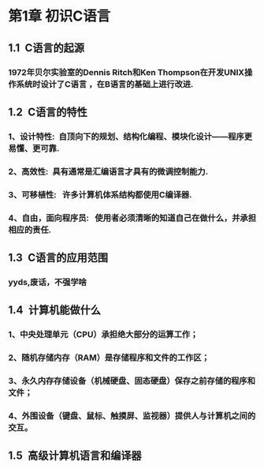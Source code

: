 # 第1章 初识C语言 #
## 1.1&ensp;C语言的起源 ##
### 1972年贝尔实验室的Dennis Ritch和Ken Thompson在开发UNIX操作系统时设计了C语言 ，在B语言的基础上进行改进. ###

## 1.2&ensp;C语言的特性 ##

### 1、设计特性:&ensp;自顶向下的规划、结构化编程、模块化设计——程序更易懂、更可靠.
### 2、高效性:&ensp;具有通常是汇编语言才具有的微调控制能力.
### 3、可移植性:&ensp; 许多计算机体系结构都使用C编译器.
### 4、自由，面向程序员:&ensp; 使用者必须清晰的知道自己在做什么，并承担相应的责任.
## 1.3&ensp;C语言的应用范围 ##
### yyds,废话，不强学啥 ###
## 1.4&ensp;计算机能做什么 ##
### 1、中央处理单元（CPU）承担绝大部分的运算工作；
### 2、随机存储内存（RAM）是存储程序和文件的工作区；
### 3、永久内存存储设备（机械硬盘、固态硬盘）保存之前存储的程序和文件；
### 4、外围设备（键盘、鼠标、触摸屏、监视器）提供人与计算机之间的交互。
## 1.5&ensp;高级计算机语言和编译器 ##
###  ###
